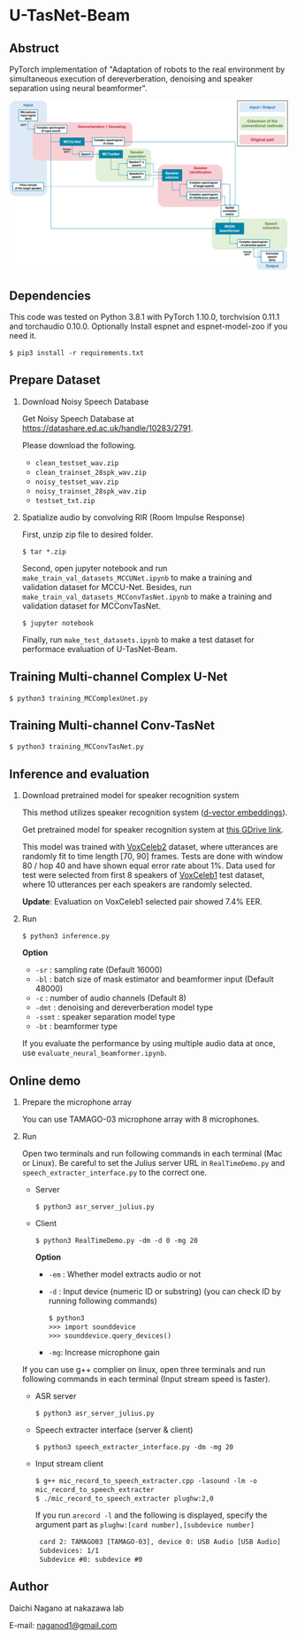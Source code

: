 # U-TasNet-Beam

## Abstruct

PyTorch implementation of "Adaptation of robots to the real environment by simultaneous execution of
 dereverberation, denoising and speaker separation using neural beamformer".



![](./utils/assets/U-TasNet-Beam.png)



## Dependencies

This code was tested on Python 3.8.1 with PyTorch 1.10.0, torchvision 0.11.1 and torchaudio 0.10.0. Optionally Install espnet and espnet-model-zoo if you need it.

```
$ pip3 install -r requirements.txt
```



## Prepare Dataset

1. Download Noisy Speech Database

   Get Noisy Speech Database at https://datashare.ed.ac.uk/handle/10283/2791.

   Please download the following.

   - `clean_testset_wav.zip`
   - `clean_trainset_28spk_wav.zip`
   - `noisy_testset_wav.zip`
   - `noisy_trainset_28spk_wav.zip`
   - `testset_txt.zip`

2. Spatialize audio by convolving RIR (Room Impulse Response)

   First, unzip zip file to desired folder.

   ```
   $ tar *.zip 
   ```

   Second, open jupyter notebook and run `make_train_val_datasets_MCCUNet.ipynb` to make a training and validation dataset for MCCU-Net.
   Besides, run `make_train_val_datasets_MCConvTasNet.ipynb` to make a training and validation dataset for MCConvTasNet.


   ```
   $ jupyter notebook
   ```

   Finally, run `make_test_datasets.ipynb` to make a test dataset for performace evaluation of U-TasNet-Beam.

   



## Training Multi-channel Complex U-Net

```
$ python3 training_MCComplexUnet.py
```



## Training Multi-channel Conv-TasNet

```
$ python3 training_MCConvTasNet.py
```





## Inference and evaluation

1. Download pretrained model for speaker recognition system

   This method utilizes speaker recognition system ([d-vector embeddings](https://google.github.io/speaker-id/publications/GE2E/)).

   Get pretrained model for speaker recognition system at [this GDrive link](https://drive.google.com/file/d/1YFmhmUok-W76JkrfA0fzQt3c-ZsfiwfL/view?usp=sharing).

   This model was trained with [VoxCeleb2](http://www.robots.ox.ac.uk/~vgg/data/voxceleb/vox2.html) dataset,
   where utterances are randomly fit to time length [70, 90] frames.
   Tests are done with window 80 / hop 40 and have shown equal error rate about 1%.
   Data used for test were selected from first 8 speakers of [VoxCeleb1](http://www.robots.ox.ac.uk/~vgg/data/voxceleb/vox1.html) test dataset, where 10 utterances per each speakers are randomly selected.

   **Update**: Evaluation on VoxCeleb1 selected pair showed 7.4% EER.

2. Run

   ```
   $ python3 inference.py
   ```

   **Option**

   - `-sr` : sampling rate (Default 16000)
   - `-bl` : batch size of mask estimator and beamformer input (Default 48000)
   - `-c` : number of audio channels (Default 8)
   - `-dmt` : denoising and dereverberation model type
   - `-ssmt` : speaker separation model type
   - `-bt` : beamformer type
   
   If you evaluate the performance by using multiple audio data at once, use `evaluate_neural_beamformer.ipynb`.




## Online demo

1. Prepare the microphone array

   You can use TAMAGO-03 microphone array with 8 microphones.

2. Run

   Open two terminals and run following commands in each terminal (Mac or Linux). Be careful to set the Julius server URL in `RealTimeDemo.py` and `speech_extracter_interface.py` to the correct one.
   
   - Server

     ```
     $ python3 asr_server_julius.py
     ```
   
   - Client
   
     ```
     $ python3 RealTimeDemo.py -dm -d 0 -mg 20
     ```
   
     **Option**
   
     - `-em` : Whether model extracts audio or not
   
     - `-d` : Input device (numeric ID or substring) (you can check ID by running following commands)
        ```
        $ python3 
        >>> import sounddevice
        >>> sounddevice.query_devices()
        ```
   
     - `-mg`: Increase microphone gain

   If you can use g++ complier on linux, open three terminals and run following commands in each terminal (Input stream speed is faster).

   - ASR server

     ```
     $ python3 asr_server_julius.py
     ```
   
   - Speech extracter interface (server & client)

     ```
     $ python3 speech_extracter_interface.py -dm -mg 20
     ```
   
   - Input stream client
   
     ```
     $ g++ mic_record_to_speech_extracter.cpp -lasound -lm -o mic_record_to_speech_extracter
     $ ./mic_record_to_speech_extracter plughw:2,0
     ```
     If you run `arecord -l` and the following is displayed, specify the argument part as `plughw:[card number],[subdevice number]` 
     ```
      card 2: TAMAGO03 [TAMAGO-03], device 0: USB Audio [USB Audio]
      Subdevices: 1/1
      Subdevice #0: subdevice #0
     ```







## Author

Daichi Nagano at nakazawa lab

E-mail: naganod1@gmail.com




